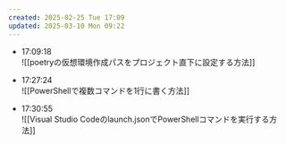 ```yaml
---
created: 2025-02-25 Tue 17:09
updated: 2025-03-10 Mon 09:22
---
```


- 17:09:18  
  ![[poetryの仮想環境作成パスをプロジェクト直下に設定する方法]]

- 17:27:24  
  ![[PowerShellで複数コマンドを1行に書く方法]]
- 17:30:55  
  ![[Visual Studio Codeのlaunch.jsonでPowerShellコマンドを実行する方法]]
